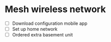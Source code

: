 # Mesh wireless network
- [ ] Download configuration mobile app
- [ ] Set up home network
- [ ] Ordered extra basement unit